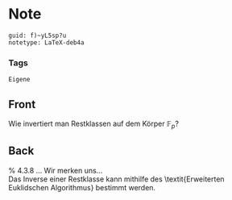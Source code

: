 # Note
```
guid: f)~yL5sp?u
notetype: LaTeX-deb4a
```

### Tags
```
Eigene
```

## Front
Wie invertiert man Restklassen auf dem Körper $\mathbb{F}_p$?

## Back
<div>% 4.3.8 ... Wir merken uns...</div><div>
</div>Das Inverse einer Restklasse kann mithilfe des \textit{Erweiterten Euklidschen Algorithmus} bestimmt werden.
